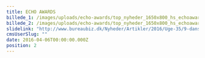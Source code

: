 ```yaml
---
title: ECHO AWARDS
billede_1: /images/uploads/echo-awards/top_nyheder_1650x800_hs_echoawards_img.png
billede_2: /images/uploads/echo-awards/top_nyheder_1650x800_hs_echoawards_txt.png
slidelink: "http://www.bureaubiz.dk/Nyheder/Artikler/2016/Uge-35/9-danske-kampagner-i-VM-finalen-i-direct-marketing"
cmsUserSlug: ""
date: 2016-04-06T00:00:00.000Z
position: 2
---
```


